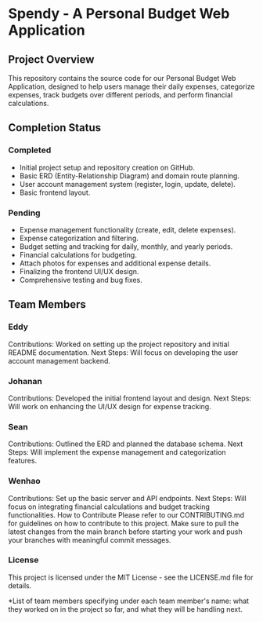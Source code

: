 # Spendy - A Personal Budget Web Application


## Project Overview
This repository contains the source code for our Personal Budget Web Application, designed to help users manage their daily expenses, categorize expenses, track budgets over different periods, and perform financial calculations.

## Completion Status

### Completed
- Initial project setup and repository creation on GitHub.
- Basic ERD (Entity-Relationship Diagram) and domain route planning.
- User account management system (register, login, update, delete).
- Basic frontend layout.
### Pending
- Expense management functionality (create, edit, delete expenses).
- Expense categorization and filtering.
- Budget setting and tracking for daily, monthly, and yearly periods.
- Financial calculations for budgeting.
- Attach photos for expenses and additional expense details.
- Finalizing the frontend UI/UX design.
- Comprehensive testing and bug fixes.

## Team Members
### Eddy
Contributions: Worked on setting up the project repository and initial README documentation.
Next Steps: Will focus on developing the user account management backend.

### Johanan
Contributions: Developed the initial frontend layout and design.
Next Steps: Will work on enhancing the UI/UX design for expense tracking.

### Sean
Contributions: Outlined the ERD and planned the database schema.
Next Steps: Will implement the expense management and categorization features.

### Wenhao
Contributions: Set up the basic server and API endpoints.
Next Steps: Will focus on integrating financial calculations and budget tracking functionalities.
How to Contribute
Please refer to our CONTRIBUTING.md for guidelines on how to contribute to this project. Make sure to pull the latest changes from the main branch before starting your work and push your branches with meaningful commit messages.

### License
This project is licensed under the MIT License - see the LICENSE.md file for details.

*List of team members specifying under each team member's name: what they worked on in the project so far, and what they will be handling next.
